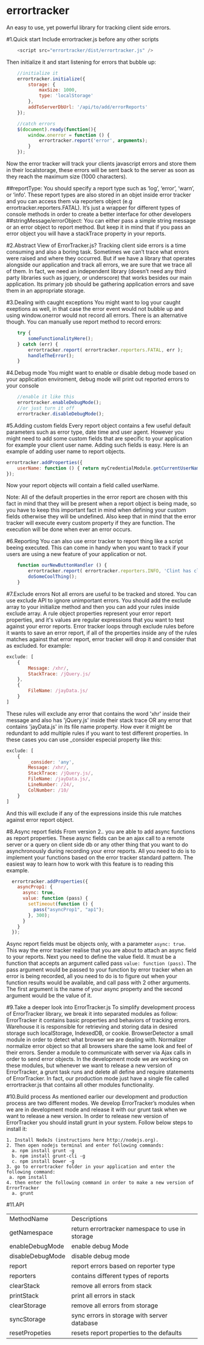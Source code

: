 errortracker
============

An easy to use, yet powerful library for tracking client side errors.

#1.Quick start
Include errortracker.js before any other scripts
```javascript
    <script src="errortracker/dist/errortracker.js" />
```
Then initialize it and start listening for errors that bubble up:
```javascript
    //initialize it
    errortracker.initialize({
        storage: {
            maxSize: 1000,
            type: 'localStorage'
        },
        addToServerDbUrl: '/api/to/add/errorReports'
    });

    //catch errors
    $(document).ready(function(){
        window.onerror = function () {
            errortracker.report('error', arguments);
        }
    });
```
Now the error tracker will track your clients javascript errors and store them in their localstorage, these errors will be sent back to the server as soon as they reach the maximum size (1000 characters).

##reportType:
You should specify a report type such as ‘log’, ‘error’, ‘warn’, or ‘info’. These report types are also stored in an objet inside error tracker and you can access them via reporters object (e.g errortracker.reporters.FATAL).
It’s just a wrapper for different types of console methods in order to create a better interface for other developers
##stringMessage/errorObject:
You can either pass a simple string message or an error object to report method. But keep it in mind that if you pass an error object you will have a stackTrace property in your reports.

#2.Abstract View of ErrorTracker.js?
Tracking client side errors is a time consuming and also a boring task. Sometimes we can’t trace what errors were raised and where they occurred. But if we have a library that operates alongside our application and track all errors, we are sure that we trace all of them. In fact, we need an independent library (doesn’t need any third party libraries such as jquery, or underscore) that works besides our main application. Its primary job should be gathering application errors and save them in an appropriate storage.

#3.Dealing with caught exceptions
You might want to log your caught exeptions as well, in that case the error event would not bubble up and using window.onerror would not record all errors. There is an alternative though. You can manually use report method to record errors:
```javascript
    try {
        someFunctionalityHere();
    } catch (err) {
        errortracker.report( errortracker.reporters.FATAL, err );
        handleTheError();
    }
```

#4.Debug mode
You might want to enable or disable debug mode based on your application enviroment, debug mode will print out reported errors to your console
```javascript
    //enable it like this
    errortracker.enableDebugMode();
    //or just turn it off
    errortracker.disableDebugMode();  
```

#5.Adding custom fields
Every report object contains a few useful default parameters such as error type, date time and user agent. However you might need to add some custom fields that are specific to your application for example your client user name. Adding such fields is easy. Here is an example of adding user name to report objects.

```javascript
errortracker.addProperties({
	userName: function () { return myCredentialModule.getCurrentUserName() }
});
```
Now your report objects will contain a field called userName.

Note: All of the default properties in the error report are chosen with this fact in mind that they will be present when a report object is being made, so you have to keep this important fact in mind when defining your custom fields otherwise they will be undefined. Also keep that in mind that the error tracker will execute every custom property if they are function. The execution will be done when ever an error occurs.

#6.Reporting
You can also use error tracker to report thing like a script beeing executed. This can come in handy when you want to track if your users are using a new feature of your application or not. 
```javascript
    function ourNewButtonHandler () {
        errortracker.report( errortracker.reporters.INFO, 'Clint has clicked on that new button' );
        doSomeCoolThing();
    }
```
#7.Exclude errors
Not all errors are useful to be tracked and stored. You can use exclude API to ignore unimportant errors. You should add the exclude array to your initialize method and then you can add your rules inside exclude array. A rule object properties represent your error report properties, and it's values are regular expressions that you want to test against your error reports. Error tracker loops through exclude rules before it wants to save an error report, if all of the properties inside any of the rules matches against that error report, error tracker will drop it and consider that as excluded. for example: 

```javascript		
exclude: [
    { 
        Message: /xhr/,
        StackTrace: /jQuery.js/
    },
    {
        FileName: /jayData.js/
    }
]
```
These rules will exclude any error that contains the word 'xhr' inside their message and also has 'jQuery.js' inside their stack trace OR any error that contains 'jayData.js' in its file name property. How ever it might be redundant to add multiple rules if you want to test different properties. In these cases you can use _consider especial property like this: 

```javascript
exclude: [
    { 
        _consider: 'any',
        Message: /xhr/,
        StackTrace: /jQuery.js/,
        FileName: /jayData.js/,
        LineNumber: /24/,
        ColNumber: /10/
    }
]
```
And this will exclude if any of the expressions inside this rule matches against error report object. 

#8.Async report fields
From version 2.*.* you are able to add async functions as report properties. These async fields can be an ajax call to a remote server or a query on client side db or any other thing that you want to do asynchronously during recording your error reports. All you need to do is to implement your functions based on the error tracker standard pattern. The easiest way to learn how to work with this feature is to reading this example. 
```javascript
  errortracker.addProperties({
    asyncProp1: {
      async: true,
      value: function (pass) {
        setTimeout(function () {
          pass("asyncProp1", "ap1");
        }, 300);
      }
    }
  });
```
Async report fields must be objects only, with a parameter ```async: true```. This way the error tracker realise that you are about to attach an async field to your reports. Next you need to define the value field. It must be a function that accepts an argument called pass ```value: function (pass)```. The pass argument would be passed to your function by error tracker when an error is being recorded, all you need to do is to figure out when your function results would be available, and call pass with 2 other arguments. The first argument is the name of your async property and the second argument would be the value of it.


#9.Take a deeper look into ErrorTracker.js
To simplify development process of ErrorTracker library, we break it into separated modules as follow:
ErrorTracker
it contains basic properties and behaviors of tracking errors.
Warehouse
it is responsible for retrieving and storing data in desired storage such localStorage, IndexedDB, or cookie.
BrowserDetector
a small module in order to detect what browser we are dealing with.
Normalizer
normalize error object so that all browsers share the same look and feel of their errors.
Sender
a module to communicate with server via Ajax calls in order to send error objects.
In the development mode we are working on these modules, but whenever we want to release a new version of ErrorTracker, a grunt task runs and delete all define and require statements of ErrorTracker. In fact, our production mode just have a single file called errortracker.js that contains all other modules functionality.

#10.Build process
As mentioned earlier our development and production process are two different modes. We develop ErrorTracker’s modules when we are in development mode and release it with our grunt task when we want to release a new version. In order to release new version of ErrorTracker you should install grunt in your system. Follow below steps to install it:

	1. Install NodeJs (instructions here http://nodejs.org).
	2. Then open nodejs terminal and enter following commands:
	  a. npm install grunt -g
	  b. npm install grunt-cli -g
	  c. npm install bower -g
	3. go to errortracker folder in your application and enter the following command:
	 a. npm install
	4. then enter the following command in order to make a new version of ErrorTracker
	  a. grunt

#11.API
<table>
    <tr>
        <td>MethodName</td>
        <td>Descriptions</td>
    </tr>
    <tr>
        <td>getNamespace</td>
        <td>return errortracker namespace to use in storage</td>
    </tr>
    <tr>
        <td>enableDebugMode</td>
        <td>enable debug Mode</td>
    </tr>
    <tr>
        <td>disableDebugMode</td>
        <td>disable debug mode</td>
    </tr>
    <tr>
        <td>report</td>
        <td>report errors based on reporter type</td>
    </tr>
    <tr>
        <td>reporters</td>
        <td>contains different types of reports</td>
    </tr>
    <tr>
        <td>clearStack</td>
        <td>remove all errors from stack</td>
    </tr>
    <tr>
        <td>printStack</td>
        <td>print all errors in stack</td>
    </tr>
    <tr>
        <td>clearStorage</td>
        <td>remove all errors from storage</td>
    </tr>
    <tr>
        <td>syncStorage</td>
        <td>sync errors in storage with server database</td>
    </tr>
    <tr>
        <td>resetPropeties</td>
        <td>resets report properties to the defaults</td>
    </tr>
</table>

